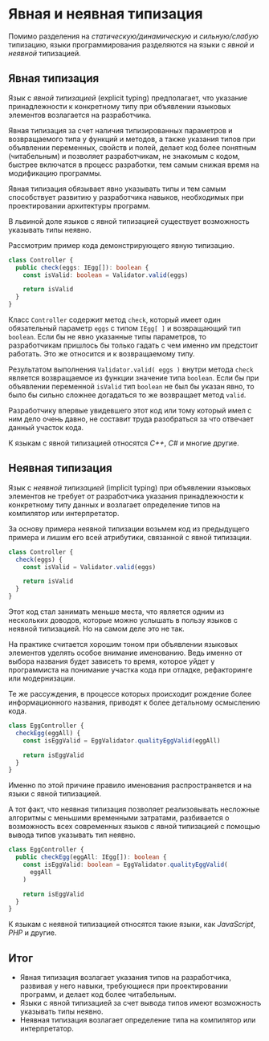 # Явная и неявная типизация

Помимо разделения на _статическую/динамическую_ и _сильную/слабую_ типизацию, языки программирования разделяются на языки с _явной_ и _неявной_ типизацией.

## Явная типизация

Язык с _явной типизацией_ (explicit typing) предполагает, что указание принадлежности к конкретному типу при объявлении языковых элементов возлагается на разработчика.

Явная типизация за счет наличия типизированных параметров и возвращаемого типа у функций и методов, а также указания типов при объявлении переменных, свойств и полей, делает код более понятным (читабельным) и позволяет разработчикам, не знакомым с кодом, быстрее включатся в процесс разработки, тем самым снижая время на модификацию программы.

Явная типизация обязывает явно указывать типы и тем самым способствует развитию у разработчика навыков, необходимых при проектировании архитектуры программ.

В львиной доле языков с явной типизацией существует возможность указывать типы неявно.

Рассмотрим пример кода демонстрирующего явную типизацию.

```ts
class Controller {
  public check(eggs: IEgg[]): boolean {
    const isValid: boolean = Validator.valid(eggs)

    return isValid
  }
}
```

Класс `Controller` содержит метод `check`, который имеет один обязательный параметр `eggs` c типом `IEgg[ ]` и возвращающий тип `boolean`. Если бы не явно указанные типы параметров, то разработчикам пришлось бы только гадать с чем именно им предстоит работать. Это же относится и к возвращаемому типу.

Результатом выполнения `Validator.valid( eggs )` внутри метода `check` является возвращаемое из функции значение типа `boolean`. Если бы при объявлении переменной `isValid` тип `boolean` не был бы указан явно, то было бы сильно сложнее догадаться то же возвращает метод `valid`.

Разработчику впервые увидевшего этот код или тому который имел с ним дело очень давно, не составит труда разобраться за что отвечает данный участок кода.

К языкам с явной типизацией относятся _С++_, _С#_ и многие другие.

## Неявная типизация

Язык с _неявной типизацией_ (implicit typing) при объявлении языковых элементов не требует от разработчика указания принадлежности к конкретному типу данных и возлагает определение типов на компилятор или интерпретатор.

За основу примера неявной типизации возьмем код из предыдущего примера и лишим его всей атрибутики, связанной с явной типизации.

```ts
class Controller {
  check(eggs) {
    const isValid = Validator.valid(eggs)

    return isValid
  }
}
```

Этот код стал занимать меньше места, что является одним из нескольких доводов, которые можно услышать в пользу языков с неявной типизацией. Но на самом деле это не так.

На практике считается хорошим тоном при объявлении языковых элементов уделять особое внимание именованию. Ведь именно от выбора названия будет зависеть то время, которое уйдет у программиста на понимание участка кода при отладке, рефакторинге или модернизации.

Те же рассуждения, в процессе которых происходит рождение более информационного названия, приводят к более детальному осмыслению кода.

```ts
class EggController {
  checkEgg(eggAll) {
    const isEggValid = EggValidator.qualityEggValid(eggAll)

    return isEggValid
  }
}
```

Именно по этой причине правило именования распространяется и на языки с явной типизацией.

А тот факт, что неявная типизация позволяет реализовывать несложные алгоритмы с меньшими временными затратами, разбивается о возможность всех современных языков с явной типизацией с помощью вывода типов указывать тип неявно.

```ts
class EggController {
  public checkEgg(eggAll: IEgg[]): boolean {
    const isEggValid: boolean = EggValidator.qualityEggValid(
      eggAll
    )

    return isEggValid
  }
}
```

К языкам с неявной типизацией относятся такие языки, как _JavaScript_, _PHP_ и другие.

## Итог

- Явная типизация возлагает указания типов на разработчика, развивая у него навыки, требующиеся при проектировании программ, и делает код более читабельным.
- Языки с явной типизацией за счет вывода типов имеют возможность указывать типы неявно.
- Неявная типизация возлагает определение типа на компилятор или интерпретатор.
